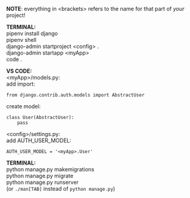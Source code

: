 **NOTE**: everything in \<brackets> refers to the name for that part of *your* project!

__**TERMINAL:**__  
pipenv install django  
pipenv shell  
django-admin startproject \<config> .  
django-admin startapp \<myApp>  
code .

__**VS CODE:**__  
\<myApp>/models.py:  
add import:  
```
from django.contrib.auth.models import AbstractUser
```
create model:  
```
class User(AbstractUser):
    pass
```

\<config>/settings.py:  
add AUTH_USER_MODEL:  
```
AUTH_USER_MODEL = '<myApp>.User'
```

__**TERMINAL:**__  
python manage.py makemigrations  
python manage.py migrate  
python manage.py runserver  
(or `./man[TAB]` instead of `python manage.py`)
